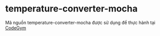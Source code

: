 # temperature-converter-mocha
Mã nguồn temperature-converter-mocha được sử dụng để thực hành tại [CodeGym](https://codegym.vn)
